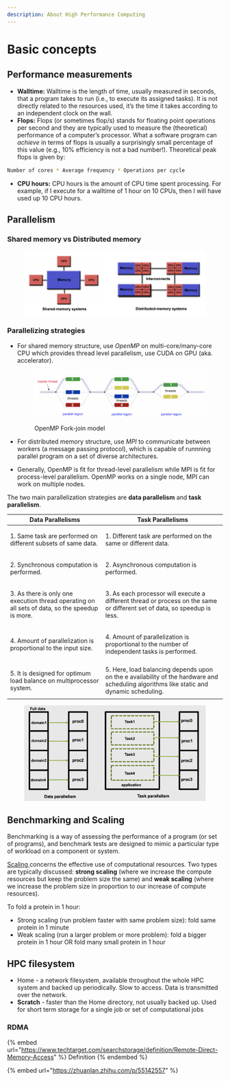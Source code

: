 ```yaml
---
description: About High Performance Computing
---
```


# Basic concepts

## Performance measurements

* **Walltime:** Walltime is the length of time, usually measured in seconds, that a program takes to run (i.e., to execute its assigned tasks). It is not directly related to the resources used, it’s the time it takes according to an independent clock on the wall.
* **Flops:** Flops (or sometimes flop/s) stands for floating point operations per second and they are typically used to measure the (theoretical) performance of a computer’s processor. What a software program can _achieve_ in terms of flops is usually a surprisingly small percentage of this value (e.g., 10% efficiency is not a bad number!). Theoretical peak flops is given by:

```bash
Number of cores * Average frequency * Operations per cycle
```

* **CPU hours:** CPU hours is the amount of CPU time spent processing. For example, if I execute for a walltime of 1 hour on 10 CPUs, then I will have used up 10 CPU hours.

## Parallelism

### Shared memory vs Distributed memory

<figure><img src="../.gitbook/assets/image (1) (1) (2) (1).png" alt=""><figcaption></figcaption></figure>

### Parallelizing strategies

*   For shared memory structure, use _OpenMP_ on multi-core/many-core CPU which provides thread level parallelism, use CUDA on GPU (aka. accelerator).&#x20;

    <figure><img src="../.gitbook/assets/fork_join (1).png" alt=""><figcaption><p>OpenMP Fork-join model</p></figcaption></figure>
* For distributed memory structure, use _MPI_ to communicate between workers (a message passing protocol), which is capable of runnning parallel program on a set of diverse architectures.
* Generally, OpenMP is fit for thread-level parallelism while MPI is fit for process-level parallelism. OpenMP works on a single node, MPI can work on multiple nodes.

The two main parallelization strategies are **data parallelism** and **task parallelism**.&#x20;

| Data Parallelisms                                                                                          | Task Parallelisms                                                                                                                        |
| ---------------------------------------------------------------------------------------------------------- | ---------------------------------------------------------------------------------------------------------------------------------------- |
| <p>1. Same task are performed on different subsets of same data.<br></p>                                   | <p>1. Different task are performed on the same or different data.<br></p>                                                                |
| <p>2. Synchronous computation is performed.<br></p>                                                        | <p>2. Asynchronous computation is performed.<br></p>                                                                                     |
| <p>3. As there is only one execution thread operating on all sets of data, so the speedup is more.<br></p> | <p>3. As each processor will execute a different thread or process on the same or different set of data, so speedup is less.<br></p>     |
| <p>4. Amount of parallelization is proportional to the input size.<br></p>                                 | <p>4. Amount of parallelization is proportional to the number of independent tasks is performed.<br></p>                                 |
| <p>5. It is designed for optimum load balance on multiprocessor system.<br></p>                            | 5. Here, load balancing depends upon on the e availability of the hardware and scheduling algorithms like static and dynamic scheduling. |

<figure><img src="../.gitbook/assets/image (9).png" alt=""><figcaption></figcaption></figure>

## Benchmarking and Scaling

Benchmarking is a way of assessing the performance of a program (or set of programs), and benchmark tests are designed to mimic a particular type of workload on a component or system.

[Scaling ](https://hpc-wiki.info/hpc/Scaling)concerns the effective use of computational resources. Two types are typically discussed: **strong scaling** (where we increase the compute resources but keep the problem size the same) and **weak scaling** (where we increase the problem size in proportion to our increase of compute resources).&#x20;

To fold a protein in 1 hour:

* Strong scaling (run problem faster with same problem size): fold same protein in 1 minute
* Weak scaling (run a larger problem or more problem): fold a bigger protein in 1 hour OR fold many small protein in 1 hour

## HPC filesystem

* Home - a network filesystem, available throughout the whole HPC system and backed up periodically. Slow to access. Data is transmitted over the network.&#x20;
* **Scratch** - faster than the Home directory, not usually backed up. Used for short term storage for a single job or set of computational jobs

### RDMA

{% embed url="https://www.techtarget.com/searchstorage/definition/Remote-Direct-Memory-Access" %}
Definition
{% endembed %}

{% embed url="https://zhuanlan.zhihu.com/p/55142557" %}
